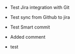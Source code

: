 * Test Jira integration with Git

* Test sync from Github to jira 

* Test Smart commit 

* Added comment

* test 